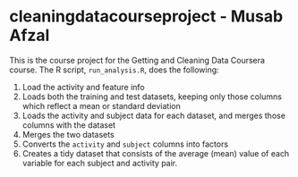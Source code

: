 # cleaningdatacourseproject - Musab Afzal

This is the course project for the Getting and Cleaning Data Coursera course.
The R script, `run_analysis.R`, does the following:

1. Load the activity and feature info
2. Loads both the training and test datasets, keeping only those columns which
   reflect a mean or standard deviation
3. Loads the activity and subject data for each dataset, and merges those
   columns with the dataset
4. Merges the two datasets
5. Converts the `activity` and `subject` columns into factors
6. Creates a tidy dataset that consists of the average (mean) value of each
   variable for each subject and activity pair.
